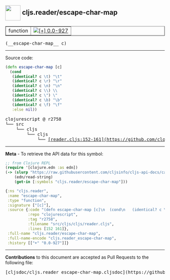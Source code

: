 ## <img width="48px" valign="middle" src="http://i.imgur.com/Hi20huC.png"> cljs.reader/escape-char-map

 <table border="1">
<tr>

<td>function</td>
<td><a href="https://github.com/cljsinfo/cljs-api-docs/tree/0.0-927"><img valign="middle" alt="[+] 0.0-927" src="https://img.shields.io/badge/+-0.0--927-lightgrey.svg"></a> </td>
</tr>
</table>

 <samp>
(__escape-char-map__ c)<br>
</samp>

---





Source code:

```clj
(defn escape-char-map [c]
  (cond
   (identical? c \t) "\t"
   (identical? c \r) "\r"
   (identical? c \n) "\n"
   (identical? c \\) \\
   (identical? c \") \"
   (identical? c \b) "\b"
   (identical? c \f) "\f"
   :else nil))
```

 <pre>
clojurescript @ r2758
└── src
    └── cljs
        └── cljs
            └── <ins>[reader.cljs:152-161](https://github.com/clojure/clojurescript/blob/r2758/src/cljs/cljs/reader.cljs#L152-L161)</ins>
</pre>


---

__Meta__ - To retrieve the API data for this symbol:

```clj
;; from Clojure REPL
(require '[clojure.edn :as edn])
(-> (slurp "https://raw.githubusercontent.com/cljsinfo/cljs-api-docs/catalog/cljs-api.edn")
    (edn/read-string)
    (get-in [:symbols "cljs.reader/escape-char-map"]))
```

```clj
{:ns "cljs.reader",
 :name "escape-char-map",
 :type "function",
 :signature ["[c]"],
 :source {:code "(defn escape-char-map [c]\n  (cond\n   (identical? c \\t) \"\\t\"\n   (identical? c \\r) \"\\r\"\n   (identical? c \\n) \"\\n\"\n   (identical? c \\\\) \\\\\n   (identical? c \\\") \\\"\n   (identical? c \\b) \"\\b\"\n   (identical? c \\f) \"\\f\"\n   :else nil))",
          :repo "clojurescript",
          :tag "r2758",
          :filename "src/cljs/cljs/reader.cljs",
          :lines [152 161]},
 :full-name "cljs.reader/escape-char-map",
 :full-name-encode "cljs.reader_escape-char-map",
 :history [["+" "0.0-927"]]}

```

---

__Contributions__ to this document are accepted as Pull Requests to the following file:

 <pre>
[cljsdoc/cljs.reader_escape-char-map.cljsdoc](https://github.com/cljsinfo/cljs-api-docs/blob/master/cljsdoc/cljs.reader_escape-char-map.cljsdoc)
</pre>

